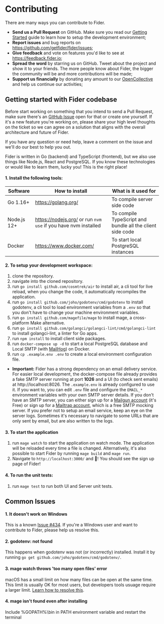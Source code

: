 # Contributing

There are many ways you can contribute to Fider.

- **Send us a Pull Request** on GitHub. Make sure you read our [Getting Started](#getting-started-with-fider-codebase) guide to learn how to setup the development environment;
- **Report issues** and bug reports on https://github.com/getfider/fider/issues;
- **Give feedback** and vote on features you'd like to see at https://feedback.fider.io;
- **Spread the word** by starring us on GitHub. Tweet about the project and show it to your friends. The more people know about Fider, the bigger the community will be and more contributions will be made;
- **Support us financially** by donating any amount to our [OpenCollective](https://opencollective.com/fider) and help us continue our activities;

## Getting started with Fider codebase

Before start working on something that you intend to send a Pull Request, make sure there's an [GitHub Issue](https://github.com/getfider/fider/issues) open for that or create one yourself. If it's a new feature you're working on, please share your high level thoughts on the ticket so we can agree on a solution that aligns with the overall architecture and future of Fider.

If you have any question or need help, leave a comment on the issue and we'll do our best to help you out.

Fider is written in Go (backend) and TypeScript (frontend), but we also use things like Node.js, React and PostgreSQL.
If you know these technologies or would like to learn them, lucky you! This is the right place!

#### 1. Install the following tools:

| Software  | How to install | What is it used for |
|---|---|---|
| Go 1.16+ | https://golang.org/ | To compile server side code |
| Node.js 12+ | https://nodejs.org/ or run `nvm use` if you have nvm installed | To compile TypeScript and bundle all the client side code |
| Docker | https://www.docker.com/ | To start local PostgreSQL instances |

#### 2. To setup your development workspace:

1. clone the repository.
2. navigate into the cloned repository.
3. run `go install github.com/cosmtrek/air` to install air, a cli tool for live reload, when you change the code, it automatically recompiles the application.
4. run `go install github.com/joho/godotenv/cmd/godotenv` to install godotenv, a cli tool to load environment variables from a `.env` so that you don't have to change your machine environment variables.
5. run `go install github.com/magefile/mage` to install mage, a cross-platform Make alternative.
6. run `go install github.com/golangci/golangci-lint/cmd/golangci-lint` to install golangci-lint, a linter for Go apps.
7. run `npm install` to install client side packages.
8. run `docker-compose up -d` to start a local PostgreSQL database and Local SMTP (with [MailHog](https://github.com/mailhog/MailHog)) on Docker.
9. run `cp .example.env .env` to create a local environment configuration file.

- **Important:** Fider has a strong dependency on an email delivery service. For easier local development, the docker-compose file already provides
a fake SMTP server running at port **1026** and a UI (to check sent emails) at http://localhost:8026. The `.example.env` is already 
configured to use it. If you want to, you can edit `.env` file and configure the `EMAIL_*` environment variables with your own SMTP server
details. If you don't have an SMTP server, you can either sign up for a [Mailgun account](https://www.mailgun.com/) (it's Free) or sign 
up for a [Mailtrap account](https://mailtrap.io), which is a free SMTP mocking server. If you prefer not to setup an email service, keep 
an eye on the server logs. Sometimes it's necessary to navigate to some URLs that are only sent by email, but are also written to the logs.

#### 3. To start the application

1. run `mage watch` to start the application on watch mode. The application will be reloaded every time a file is changed. Alternatively, it's also possible to start Fider by running `mage build` and `mage run`.
2. Navigate to `http://localhost:3000/` and 🎉! You should see the sign up page of Fider!

#### 4. To run the unit tests:

1. run `mage test` to run both UI and Server unit tests.

## Common Issues

#### 1. It doesn't work on Windows

This is a known [Issue #434](https://github.com/getfider/fider/issues/434). If you're a Windows user and want to contribute to Fider, please help us resolve this.

#### 2. godotenv: not found

This happens when godotenv was not (or incorrectly) installed. Install it by running `go get github.com/joho/godotenv/cmd/godotenv/`.

#### 3. mage watch throws 'too many open files' error

macOS has a small limit on how many files can be open at the same time. This limit is usually OK for most users, but developers tools usuage require a larger limit. [Learn how to resolve this](https://www.macobserver.com/tips/deep-dive/evade-macos-many-open-files-error-pushing-limits/).

#### 4. mage isn't found even after installing

Include %GOPATH%\bin in PATH environment variable and restart the terminal
